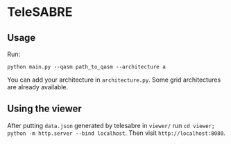 # TeleSABRE

## Usage

Run:

```
python main.py --qasm path_to_qasm --architecture a
```

You can add your architecture in `architecture.py`. Some grid architectures are already available.



## Using the viewer

After putting `data.json` generated by telesabre in `viewer/` run `cd viewer; python -m http.server --bind localhost`. Then visit `http://localhost:8080`.